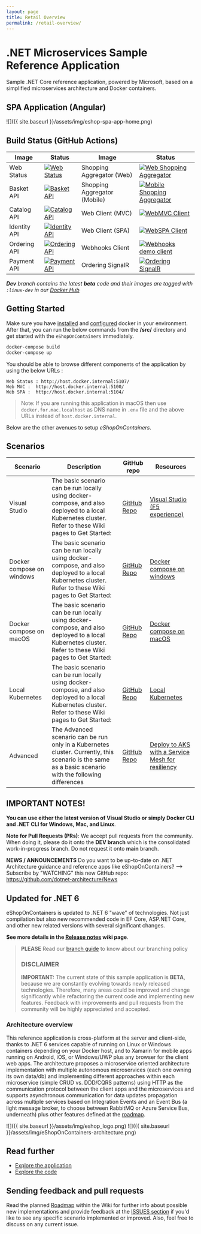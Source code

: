 ```yaml
---
layout: page
title: Retail Overview
permalink: /retail-overview/
---
```


# .NET Microservices Sample Reference Application

Sample .NET Core reference application, powered by Microsoft, based on a simplified microservices architecture and Docker containers.

## SPA Application (Angular)

![]({{ site.baseurl }}/assets/img/eshop-spa-app-home.png)

## Build Status (GitHub Actions)

| Image | Status | Image | Status |
| ------------- | ------------- | ------------- | ------------- |
| Web Status |  [![Web Status](https://github.com/dotnet-architecture/eShopOnContainers/workflows/webstatus/badge.svg?branch=dev)](https://github.com/dotnet-architecture/eShopOnContainers/actions?query=workflow%3Awebstatus) | Shopping Aggregator (Web) | [![Web Shopping Aggregator](https://github.com/dotnet-architecture/eShopOnContainers/workflows/webshoppingagg/badge.svg)](https://github.com/dotnet-architecture/eShopOnContainers/actions?query=workflow%3Awebshoppingagg) |
| Basket API | [![Basket API](https://github.com/dotnet-architecture/eShopOnContainers/workflows/basket-api/badge.svg?branch=dev)](https://github.com/dotnet-architecture/eShopOnContainers/actions?query=workflow%3Abasket-api) | Shopping Aggregator (Mobile) | [![Mobile Shopping Aggregator](https://github.com/dotnet-architecture/eShopOnContainers/workflows/mobileshoppingagg/badge.svg?branch=dev)](https://github.com/dotnet-architecture/eShopOnContainers/actions?query=workflow%3Amobileshoppingagg) |
| Catalog API | [![Catalog API](https://github.com/dotnet-architecture/eShopOnContainers/workflows/catalog-api/badge.svg)](https://github.com/dotnet-architecture/eShopOnContainers/actions?query=workflow%3Acatalog-api) | Web Client (MVC) | [![WebMVC Client](https://github.com/dotnet-architecture/eShopOnContainers/workflows/webmvc/badge.svg?branch=dev)](https://github.com/dotnet-architecture/eShopOnContainers/actions?query=workflow%3Awebmvc) |
|Identity API | [![Identity API](https://github.com/dotnet-architecture/eShopOnContainers/workflows/identity-api/badge.svg?branch=dev)](https://github.com/dotnet-architecture/eShopOnContainers/actions?query=workflow%3Aidentity-api) | Web Client (SPA) | [![WebSPA Client](https://github.com/dotnet-architecture/eShopOnContainers/workflows/webspa/badge.svg?branch=dev)](https://github.com/dotnet-architecture/eShopOnContainers/actions?query=workflow%3Awebspa) |
| Ordering API | [![Ordering API](https://github.com/dotnet-architecture/eShopOnContainers/workflows/ordering-api/badge.svg?branch=dev)](https://github.com/dotnet-architecture/eShopOnContainers/actions?query=workflow%3Aordering-api) | Webhooks Client | [![Webhooks demo client](https://github.com/dotnet-architecture/eShopOnContainers/workflows/webhooks-client/badge.svg)](https://github.com/dotnet-architecture/eShopOnContainers/actions?query=workflow%3Awebhooks-client) |
| Payment API | [![Payment API](https://github.com/dotnet-architecture/eShopOnContainers/workflows/payment-api/badge.svg?branch=dev)](https://github.com/dotnet-architecture/eShopOnContainers/actions?query=workflow%3Apayment-api) | Ordering SignalR | [![Ordering SignalR](https://github.com/dotnet-architecture/eShopOnContainers/workflows/ordering-signalrhub/badge.svg)](https://github.com/dotnet-architecture/eShopOnContainers/actions?query=workflow%3Aordering-signalrhub) | |

_**Dev** branch contains the latest **beta** code and their images are tagged with `:linux-dev` in our [Docker Hub](https://hub.docker.com/u/eshop)_

## Getting Started

Make sure you have [installed](https://docs.docker.com/docker-for-windows/install/) and [configured](https://github.com/dotnet-architecture/eShopOnContainers/wiki/Windows-setup#configure-docker) docker in your environment. After that, you can run the below commands from the **/src/** directory and get started with the `eShopOnContainers` immediately.

```powershell
docker-compose build
docker-compose up
```

You should be able to browse different components of the application by using the below URLs :

```
Web Status : http://host.docker.internal:5107/
Web MVC :  http://host.docker.internal:5100/
Web SPA :  http://host.docker.internal:5104/
```

>Note: If you are running this application in macOS then use `docker.for.mac.localhost` as DNS name in `.env` file and the above URLs instead of `host.docker.internal`.

Below are the other avenues to setup *eShopOnContainers*.

## Scenarios

| Scenario                  	| Description                                                                                                                                            	| GitHub repo               	| Resources                                                                                                                                                  	|
|---------------------------	|--------------------------------------------------------------------------------------------------------------------------------------------------------	|---------------------------	|------------------------------------------------------------------------------------------------------------------------------------------------------------	|
| Visual Studio             	| The basic scenario can be run locally using docker-compose, and also deployed to a local Kubernetes cluster. Refer to these Wiki pages to Get Started: 	| [GitHub Repo][GitHub-AKS] 	| [Visual Studio (F5 experience)](https://github.com/dotnet-architecture/eShopOnContainers/wiki/Windows-setup#optional---use-visual-studio)                  	|
| Docker compose on windows 	| The basic scenario can be run locally using docker-compose, and also deployed to a local Kubernetes cluster. Refer to these Wiki pages to Get Started: 	| [GitHub Repo][GitHub-AKS] 	| [Docker compose on windows](https://github.com/dotnet-architecture/eShopOnContainers/wiki/Windows-setup)                                                   	|
| Docker compose on macOS   	| The basic scenario can be run locally using docker-compose, and also deployed to a local Kubernetes cluster. Refer to these Wiki pages to Get Started: 	| [GitHub Repo][GitHub-AKS] 	| [Docker compose on macOS](https://github.com/dotnet-architecture/eShopOnContainers/wiki/Mac-setup)                                                         	|
| Local Kubernetes          	| The basic scenario can be run locally using docker-compose, and also deployed to a local Kubernetes cluster. Refer to these Wiki pages to Get Started: 	| [GitHub Repo][GitHub-AKS] 	| [Local Kubernetes](https://github.com/dotnet-architecture/eShopOnContainers/wiki/Deploy-to-Local-Kubernetes)                                               	|
| Advanced                  	| The Advanced scenario can be run only in a Kubernetes cluster. Currently, this scenario is the same as a basic scenario with the following differences 	| [GitHub Repo][GitHub-AKS] 	| [Deploy to AKS with a Service Mesh for resiliency](https://github.com/dotnet-architecture/eShopOnContainers/wiki/Deploy-to-Azure-Kubernetes-Service-(AKS)) 	|


## IMPORTANT NOTES!

**You can use either the latest version of Visual Studio or simply Docker CLI and .NET CLI for Windows, Mac, and Linux**.

**Note for Pull Requests (PRs)**: We accept pull requests from the community. When doing it, please do it onto the **DEV branch** which is the consolidated work-in-progress branch. Do not request it onto **main** branch.

**NEWS / ANNOUNCEMENTS**
Do you want to be up-to-date on .NET Architecture guidance and reference apps like eShopOnContainers? --> Subscribe by "WATCHING" this new GitHub repo: https://github.com/dotnet-architecture/News

## Updated for .NET 6

eShopOnContainers is updated to .NET 6 "wave" of technologies. Not just compilation but also new recommended code in EF Core, ASP.NET Core, and other new related versions with several significant changes.

**See more details in the [Release notes](https://github.com/dotnet-architecture/eShopOnContainers/wiki/Release-notes) wiki page**.

>**PLEASE** Read our [branch guide](./branch-guide.md) to know about our branching policy
>
> ### DISCLAIMER
>
> **IMPORTANT:** The current state of this sample application is **BETA**, because we are constantly evolving towards newly released technologies. Therefore, many areas could be improved and change significantly while refactoring the current code and implementing new features. Feedback with improvements and pull requests from the community will be highly appreciated and accepted.

### Architecture overview

This reference application is cross-platform at the server and client-side, thanks to .NET 6 services capable of running on Linux or Windows containers depending on your Docker host, and to Xamarin for mobile apps running on Android, iOS, or Windows/UWP plus any browser for the client web apps.
The architecture proposes a microservice oriented architecture implementation with multiple autonomous microservices (each one owning its own data/db) and implementing different approaches within each microservice (simple CRUD vs. DDD/CQRS patterns) using HTTP as the communication protocol between the client apps and the microservices and supports asynchronous communication for data updates propagation across multiple services based on Integration Events and an Event Bus (a light message broker, to choose between RabbitMQ or Azure Service Bus, underneath) plus other features defined at the [roadmap](https://github.com/dotnet-architecture/eShopOnContainers/wiki/Roadmap).

![]({{ site.baseurl }}/assets/img/eshop_logo.png)
![]({{ site.baseurl }}/assets/img/eShopOnContainers-architecture.png)

## Read further

- [Explore the application](https://github.com/dotnet-architecture/eShopOnContainers/wiki/Explore-the-application)
- [Explore the code](https://github.com/dotnet-architecture/eShopOnContainers/wiki/Explore-the-code)

## Sending feedback and pull requests

Read the planned [Roadmap](https://github.com/dotnet-architecture/eShopOnContainers/wiki/Roadmap) within the Wiki for further info about possible new implementations and provide feedback at the [ISSUES section](https://github.com/dotnet/eShopOnContainers/issues) if you'd like to see any specific scenario implemented or improved. Also, feel free to discuss on any current issue.

<!-- The following section is used to store references to external images and links to reduce maintenance overhead and enable tooltips -->

[/]: # (*******************************)
[/]: # (External image references below)
[/]: # (*******************************)

[DTA-Button-WingTip]: https://raw.githubusercontent.com/Azure/azure-quickstart-templates/master/1-CONTRIBUTION-GUIDE/images/deploytoazure.svg?sanitize=true "Deploy WingTip reference implementation (foundation) to Azure."
[DTA-Button-AdventureWorks]: https://raw.githubusercontent.com/Azure/azure-quickstart-templates/master/1-CONTRIBUTION-GUIDE/images/deploytoazure.svg?sanitize=true "Deploy AdventureWorks reference implementation (hybrid connectivity with hub and spoke) to Azure."
[DTA-Button-Contoso]: https://raw.githubusercontent.com/Azure/azure-quickstart-templates/master/1-CONTRIBUTION-GUIDE/images/deploytoazure.svg?sanitize=true "Deploy Contoso reference implementation (hybrid connectivity with virtual wan) to Azure."
[DTA-Button-TreyResearch]: https://raw.githubusercontent.com/Azure/azure-quickstart-templates/master/1-CONTRIBUTION-GUIDE/images/deploytoazure.svg?sanitize=true "Deploy TreyResearch reference implementation for small organizations to Azure."
[DTA-Button-AzureGov]: https://raw.githubusercontent.com/Azure/azure-quickstart-templates/master/1-CONTRIBUTION-GUIDE/images/deploytoazure.svg?sanitize=true "Deploy Enterprise-scale reference implementation for Azure Government."
[DTA-Button-AKS]: https://raw.githubusercontent.com/Azure/azure-quickstart-templates/master/1-CONTRIBUTION-GUIDE/images/deploytoazure.svg?sanitize=true "Deploy AKS Landing Zone  reference implementation for Azure."

[/]: # (**************************)
[/]: # (External link labels below)
[/]: # (**************************)

[GitHub-WingTip]: https://github.com/evilazaro/Enterprise-scale/blob/main/docs/reference/wingtip/README.md
[GitHub-AdventureWorks]: https://github.com/evilazaro/Enterprise-scale/blob/main/docs/reference/adventureworks/README.md
[GitHub-Contoso]: https://github.com/evilazaro/Enterprise-scale/blob/main/docs/reference/contoso/Readme.md
[GitHub-TreyResearch]: https://github.com/evilazaro/Enterprise-scale/blob/main/docs/reference/treyresearch/README.md
[Github-AzureGov]: https://aka.ms/enterprisescale
[Github-AKS]: https://github.com/dotnet-architecture/eShopOnContainers

[DTA-WingTip]: https://portal.azure.com/#blade/Microsoft_Azure_CreateUIDef/CustomDeploymentBlade/uri/https%3A%2F%2Fraw.githubusercontent.com%2FAzure%2FEnterprise-scale%2Fmain%2FeslzArm%2FeslzArm.json/uiFormDefinitionUri/https%3A%2F%2Fraw.githubusercontent.com%2FAzure%2FEnterprise-scale%2Fmain%2FeslzArm%2Feslz-portal.json
[DTA-AdventureWorks]: https://portal.azure.com/#blade/Microsoft_Azure_CreateUIDef/CustomDeploymentBlade/uri/https%3A%2F%2Fraw.githubusercontent.com%2FAzure%2FEnterprise-scale%2Fmain%2FeslzArm%2FeslzArm.json/uiFormDefinitionUri/https%3A%2F%2Fraw.githubusercontent.com%2FAzure%2FEnterprise-scale%2Fmain%2FeslzArm%2Feslz-portal.json
[DTA-Contoso]: https://portal.azure.com/#blade/Microsoft_Azure_CreateUIDef/CustomDeploymentBlade/uri/https%3A%2F%2Fraw.githubusercontent.com%2FAzure%2FEnterprise-scale%2Fmain%2FeslzArm%2FeslzArm.json/uiFormDefinitionUri/https%3A%2F%2Fraw.githubusercontent.com%2FAzure%2FEnterprise-scale%2Fmain%2FeslzArm%2Feslz-portal.json
[DTA-TreyResearch]: https://portal.azure.com/#blade/Microsoft_Azure_CreateUIDef/CustomDeploymentBlade/uri/https%3A%2F%2Fraw.githubusercontent.com%2FAzure%2FEnterprise-scale%2Fmain%2Fdocs%2Freference%2Ftreyresearch%2FarmTemplates%2Fes-lite.json/uiFormDefinitionUri/https%3A%2F%2Fraw.githubusercontent.com%2FAzure%2FEnterprise-scale%2Fmain%2Fdocs%2Freference%2Ftreyresearch%2FarmTemplates%2Fes-portal.json
[DTA-AzureGov]: https://portal.azure.us/#blade/Microsoft_Azure_CreateUIDef/CustomDeploymentBlade/uri/https%3A%2F%2Fraw.githubusercontent.com%2FAzure%2FEnterprise-scale%2Fmain%2FeslzArm%2FeslzArm.json/uiFormDefinitionUri/https%3A%2F%2Fraw.githubusercontent.com%2FAzure%2FEnterprise-scale%2Fmain%2FeslzArm%2Feslz-portal.json
[DTA-AKS]: https://evilazaro.github.io/AKS-Construction/

